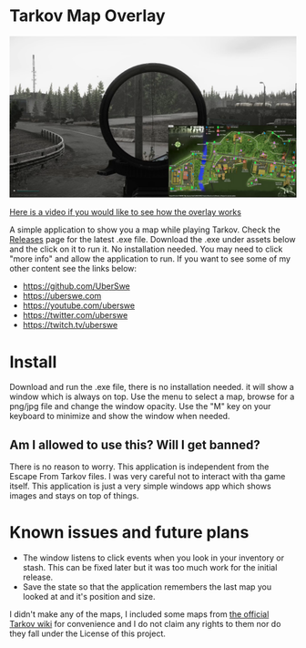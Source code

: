 # Tarkov Map Overlay

![Tarkov Map Overlay Screenshot](/screenshots/main.png)

[Here is a video if you would like to see how the overlay works](https://youtu.be/tZnibe1S1a8)

A simple application to show you a map while playing Tarkov. Check the [Releases](https://github.com/UberSwe/Tarkov-Map-Overlay/releases) page for the latest .exe file. Download the .exe under assets below and the click on it to run it. No installation needed. You may need to click "more info" and allow the application to run. If you want to see some of my other content see the links below:

 - https://github.com/UberSwe
 - https://uberswe.com
 - https://youtube.com/uberswe
 - https://twitter.com/uberswe
 - https://twitch.tv/uberswe

# Install

Download and run the .exe file, there is no installation needed. it will show a window which is always on top. Use the menu to select a map, browse for a png/jpg file and change the window opacity. Use the "M" key on your keyboard to minimize and show the window when needed.

## Am I allowed to use this? Will I get banned?

There is no reason to worry. This application is independent from the Escape From Tarkov files. I was very careful not to interact with tha game itself. This application is just a very simple windows app which shows images and stays on top of things.

# Known issues and future plans

 - The window listens to click events when you look in your inventory or stash. This can be fixed later but it was too much work for the initial release.
 - Save the state so that the application remembers the last map you looked at and it's position and size.
 
 I didn't make any of the maps, I included some maps from [the official Tarkov wiki](https://escapefromtarkov.gamepedia.com/Escape_from_Tarkov_Wiki) for convenience and I do not claim any rights to them nor do they fall under the License of this project.

